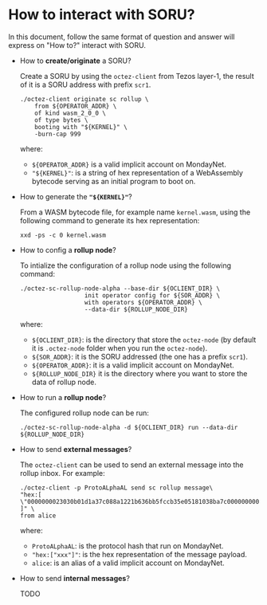# How to interact with SORU?
In this document, follow the same format of question and answer will express on "How to?" interact with SORU.
  
- How to **create/originate** a SORU?
  
  Create a SORU by using the `octez-client` from Tezos layer-1, the result of it is a SORU address with prefix `scr1`.
  ```shell
  ./octez-client originate sc rollup \
      from ${OPERATOR_ADDR} \
      of kind wasm_2_0_0 \
      of type bytes \
      booting with "${KERNEL}" \
      -burn-cap 999
  ```
  where:
    - `${OPERATOR_ADDR}` is a valid implicit account on MondayNet.
    - `"${KERNEL}"`: is a string of hex representation of a WebAssembly bytecode serving as an initial program to boot on. 
- How to generate the **`"${KERNEL}"`**?
  
  From a WASM bytecode file, for example name `kernel.wasm`, using the following command to generate its hex representation:
  ```shell
  xxd -ps -c 0 kernel.wasm
  ```
- How to config a **rollup node**?

  To intialize the configuration of a rollup node using the following command:
  ```shell
  ./octez-sc-rollup-node-alpha --base-dir ${OCLIENT_DIR} \
                    init operator config for ${SOR_ADDR} \
                    with operators ${OPERATOR_ADDR} \
                    --data-dir ${ROLLUP_NODE_DIR}
  ```
  where:
    - `${OCLIENT_DIR}`: is the directory that store the `octez-node` (by default it is `.octez-node` folder when you run the `octez-node`).
    - `${SOR_ADDR}`: it is the SORU addressed (the one has a prefix `scr1`).
    - `${OPERATOR_ADDR}`: it is a valid implicit account on MondayNet.
    - `${ROLLUP_NODE_DIR}` it is the directory where you want to store the data of rollup node.
- How to run a **rollup node**?

  The configured rollup node can be run:
  ```shell
  ./octez-sc-rollup-node-alpha -d ${OCLIENT_DIR} run --data-dir ${ROLLUP_NODE_DIR}
  ```
- How to send **external messages**?
  
  The `octez-client` can be used to send an external message into the rollup inbox. For example:
  ```shell
  ./octez-client -p ProtoALphaAL send sc rollup message\
  "hex:[ \"0000000023030b01d1a37c088a1221b636bb5fccb35e05181038ba7c000000000764656661756c74\" ]" \
  from alice
  ```
  where:
    - `ProtoALphaAL`: is the protocol hash that run on MondayNet.
    - `"hex:["xxx"]"`: is the hex representation of the message payload.
    - `alice`: is an alias of a valid implicit account on MondayNet.
- How to send **internal messages**?

  TODO